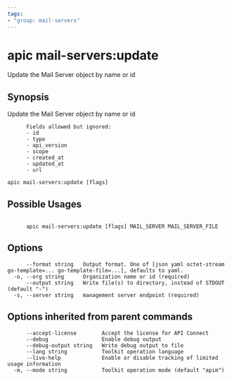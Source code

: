 ```yaml
---
tags:
- "group: mail-servers"
---
```

# apic mail-servers:update

Update the Mail Server object by name or id

## Synopsis

Update the Mail Server object by name or id
          
          Fields allowed but ignored:
          - id
          - type
          - api_version
          - scope
          - created_at
          - updated_at
          - url

```
apic mail-servers:update [flags]
```

## Possible Usages

```

      apic mail-servers:update [flags] MAIL_SERVER MAIL_SERVER_FILE

```

## Options

```
      --format string   Output format. One of [json yaml octet-stream go-template=... go-template-file=...], defaults to yaml.
  -o, --org string      Organization name or id (required)
      --output string   Write file(s) to directory, instead of STDOUT (default "-")
  -s, --server string   management server endpoint (required)
```

## Options inherited from parent commands

```
      --accept-license        Accept the license for API Connect
      --debug                 Enable debug output
      --debug-output string   Write debug output to file
      --lang string           Toolkit operation language
      --live-help             Enable or disable tracking of limited usage information
  -m, --mode string           Toolkit operation mode (default "apim")
```
